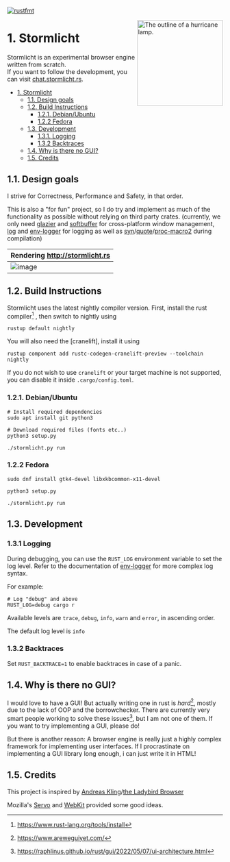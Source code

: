[![rustfmt](https://github.com/Wuelle/Stormlicht/actions/workflows/rustfmt.yaml/badge.svg)](https://github.com/Wuelle/Stormlicht/actions/workflows/rustfmt.yaml)

<picture>
  <source media="(prefers-color-scheme: dark)" srcset="https://user-images.githubusercontent.com/58120269/241563717-f73e2144-9101-4d3f-b7d2-ed2459e5d8e0.svg" width="200px">
  <source media="(prefers-color-scheme: light)" srcset="https://user-images.githubusercontent.com/58120269/241563716-fde2bdf7-7ec4-48ee-928e-fa5b6a2625f2.svg" width="200px">
  <img alt="The outline of a hurricane lamp." src="https://user-images.githubusercontent.com/58120269/241563716-fde2bdf7-7ec4-48ee-928e-fa5b6a2625f2.svg" width="200px" align="right">
</picture>


# 1. Stormlicht
Stormlicht is an experimental browser engine written from scratch.<br>
If you want to follow the development, you can visit [chat.stormlicht.rs](https://chat.stormlicht.rs).

- [1. Stormlicht](#1-stormlicht)
  - [1.1. Design goals](#11-design-goals)
  - [1.2. Build Instructions](#12-build-instructions)
    - [1.2.1. Debian/Ubuntu](#121-debianubuntu)
    - [1.2.2 Fedora](#122-fedora)
  - [1.3. Development](#13-development)
    - [1.3.1. Logging](#131-logging)
    - [1.3.2 Backtraces](#132-backtraces)
  - [1.4. Why is there no GUI?](#14-why-is-there-no-gui)
  - [1.5. Credits](#15-credits)


## 1.1. Design goals
I strive for Correctness, Performance and Safety, in that order.

This is also a "for fun" project, so I do try and implement as much of the functionality as possible without relying on third party crates. (currently, we only need [glazier](https://github.com/linebender/glazier) and [softbuffer](https://github.com/rust-windowing/softbuffer) for cross-platform window management, [log](https://github.com/rust-lang/log) and [env-logger](https://github.com/rust-cli/env_logger) for logging as well as [syn](https://github.com/dtolnay/syn)/[quote](https://github.com/dtolnay/quote)/[proc-macro2](https://github.com/dtolnay/proc-macro2) during compilation)

| Rendering http://stormlicht.rs | 
| --- |
| ![image](https://github.com/Wuelle/Stormlicht/assets/58120269/897c831c-a621-4297-a567-71ba651dfcdb) |


## 1.2. Build Instructions
Stormlicht uses the latest nightly compiler version.
First, install the rust compiler[^1] , then switch to nightly using 
```console
rustup default nightly
```
You will also need the [cranelift], install it using 
```
rustup component add rustc-codegen-cranelift-preview --toolchain nightly
```
If you do not wish to use `cranelift` or your target machine is not supported, you can disable it inside `.cargo/config.toml`.

### 1.2.1. Debian/Ubuntu
```console
# Install required dependencies
sudo apt install git python3

# Download required files (fonts etc..)
python3 setup.py

./stormlicht.py run
```

### 1.2.2 Fedora
```console
sudo dnf install gtk4-devel libxkbcommon-x11-devel

python3 setup.py

./stormlicht.py run
```

## 1.3. Development
### 1.3.1 Logging
During debugging, you can use the `RUST_LOG` environment variable
to set the log level. Refer to the documentation of [env-logger](https://docs.rs/env_logger/latest/env_logger/) for more complex log syntax.

For example:
```console
# Log "debug" and above
RUST_LOG=debug cargo r
```
Available levels are `trace`, `debug`, `info`, `warn` and `error`, in ascending order.

The default log level is `info`

### 1.3.2 Backtraces
Set `RUST_BACKTRACE=1` to enable backtraces in case of a panic.

## 1.4. Why is there no GUI?
I would love to have a GUI! But actually writing one in rust is *hard*[^2], mostly due to the lack of OOP and the borrowchecker.
There are currently very smart people working to solve these issues[^3], but I am not one of them. If you want to try implementing a  GUI, please do!

But there is another reason: A browser engine is really just a highly complex framework for implementing user interfaces. If I procrastinate on implementing a GUI library long enough, i can just write it in HTML!


## 1.5. Credits
This project is inspired by [Andreas Kling](https://github.com/awesomekling)/[the Ladybird Browser](https://awesomekling.github.io/Ladybird-a-new-cross-platform-browser-project/)

Mozilla's [Servo](https://servo.org/) and [WebKit](https://github.com/WebKit/WebKit) provided some good ideas.

[^1]: https://www.rust-lang.org/tools/install
[^2]: https://www.areweguiyet.com/
[^3]: https://raphlinus.github.io/rust/gui/2022/05/07/ui-architecture.html
